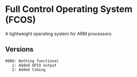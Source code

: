 Full Control Operating System (FCOS)
====================================

A lightweight operating system for ARM processors.

Versions
--------

	0000: Nothing functional
	   1: Added GPIO output
	   2: Added timing
